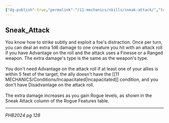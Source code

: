 ```yaml
---
{"dg-publish":true,"permalink":"/11-mechanics/skills/sneak-attack/","tags":["Alfey4","Alfey3"]}
---
```



## Sneak_Attack

You know how to strike subtly and exploit a foe's distraction. Once per turn, you can deal an extra 1d6 damage to one creature you hit with an attack roll if you have Advantage on the roll and the attack uses a Finesse or a Ranged weapon. The extra damage's type is the same as the weapon's type.<br><br>You don't need Advantage on the attack roll if at least one of your allies is within 5 feet of the target, the ally doesn't have the [[11 MECHANICS/Conditions/Incapacitated\|Incapacitated]] condition, and you don't have Disadvantage on the attack roll.<br><br>The extra damage increases as you gain Rogue levels, as shown in the Sneak Attack column of the Rogue Features table.

---
_PHB2024 pg 128_
